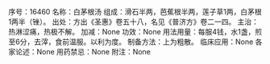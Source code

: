 序号：16460
名称：白茅根汤
组成：滑石半两，芭蕉根半两，莲子草1两，白茅根1两半（锉）。
出处：方出《圣惠》卷五十八，名见《普济方》卷二一四。
主治：热淋涩痛，热极不解。
加减：None
功效：None
用法用量：每服4钱，水1盏，煎至6分，去滓，食前温服。以利为度。
制备方法：上为粗散。
临床应用：None
各家论述：None
用药禁忌：None
附注：None
